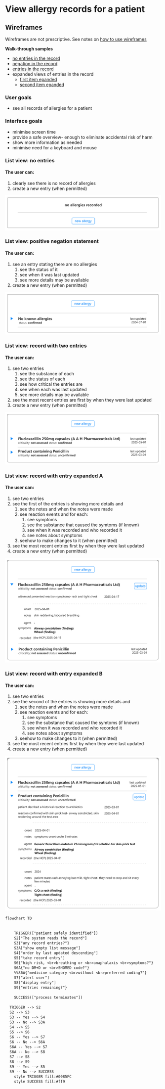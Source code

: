 # View allergy records for a patient

## Wireframes

Wireframes are not prescriptive. See notes on [how to use wireframes](../index.md#understanding-wireframes)

**Walk-through samples**
* [no entries in the record](#list-view-no-entries)
* [negation in the record](#list-view-positive-negation-statement)
* [entries in the record](#list-view--record-with-two-entries)
* expanded views of entries in the record
  * [first item epanded](#list-view--record-with-entry-expanded-a)
  * [second item epanded](#list-view--record-with-entry-expanded-b)
 

### User goals

* see all records of allergies for a patient

### Interface goals

* minimise screen time 
* provide a safe overview- enough to eliminate accidental risk of harm
* show more information as needed
* minimise need for a keyboard and mouse



### List view: no entries

#### The user can:

1. clearly see there is no record of allergies
2. create a new entry (when permitted)

![](assets/empty.png)

### List view: positive negation statement

#### The user can:

1. see an entry stating there are no allergies
   1. see the status of it
   2. see when it was last updated
   3. see more details may be available
2. create a new entry (when permitted)

![list with positive negation entry](assets/empty-no-known-allergies.png)

### List view:  record with two entries

#### The user can:

1. see two entries
   1. see the substance of each
   2. see the status of each
   3. see how critical the entries are
   4. see when each was last updated
   5. see more details may be available
2. see the most recent entries are first by when they were last updated
3. create a new entry (when permitted)

![](assets/list.png)

### List view:  record with entry expanded A

#### The user can:

1. see two entries
2. see the first of the entries is showing more details and
   1. see the notes and when the notes were made
   2. see reaction events and for each:
      1. see symptoms
      2. see the substance that caused the symtoms  (if known)
      3. see when it was recorded and who recorded it
      4. see notes about symptoms
   3. seehow to make changes to it  (when permitted)
3. see the most recent entries first by when they were last updated
4. create a new entry (when permitted)

![](assets/list-expanded-1.png)

### List view:  record with entry expanded B

#### The user can:

1. see two entries
2. see the second of the entries is showing more details and
   1. see the notes and when the notes were made
   2. see reaction events and for each:
      1. see symptoms
      2. see the substance that caused the symtoms  (if known)
      3. see when it was recorded and who recorded it
      4. see notes about symptoms
   3. seehow to make changes to it  (when permitted)
3. see the most recent entries first by when they were last updated
4. create a new entry (when permitted)

![](assets/list-expanded-2.png)


```mermaid
flowchart TD


    TRIGGER(["patient safely identified"]) 
    S2["The system reads the record"]
    S3{"any record entries?"}
    S3A["show empty list message"]
    S4["order by last updated descending"]
    S5["take record entry"]
    S6{"high risk, <br>breathing or <br>anaphalaxis <br>symptoms?"}
    S6A{"no DM+D or <br>SNOMED code?"}
    %%S6A{"medicine category <br>without <br>preferred coding?"}
    S7["alert user"]
    S8["display entry"]
    S9{"entries remaining?"}
    
    SUCCESS(["process terminates"])
  
  TRIGGER --> S2
  S2 --> S3
  S3 -- Yes --> S4
  S3 -- No --> S3A
  S4 --> S5
  S5 --> S6
  S6 -- Yes --> S7
  S6 -- No --> S6A
  S6A -- Yes --> S7
  S6A -- No --> S8
  S7 --> S8
  S8 --> S9
  S9 -- Yes --> S5
  S9 -- No --> SUCCESS
    style TRIGGER fill:#0085FC
    style SUCCESS fill:#ff9
```
